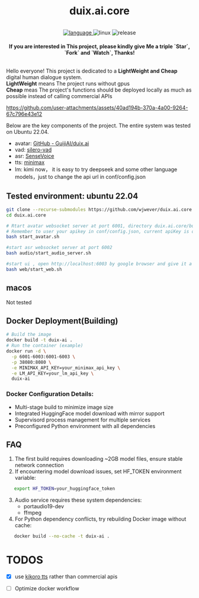 <h1 align="center">duix.ai.core </h1>
<div class="column" align="middle">
  <p align="center">
  </p>
  </a>
  <a href="https://en.cppreference.com/w/">
    <img src="https://img.shields.io/badge/Language-C++-blue.svg" alt="language"/>
  </a>
  <img src="https://img.shields.io/badge/platform-Linux-9cf.svg" alt="linux"/>
  <img src="https://img.shields.io/badge/Release-v0.1.0-green.svg" alt="release"/>

<h4 align="center">If you are interested in This project, please kindly give Me a triple `Star`, `Fork` and `Watch`, Thanks!</h4>
</div>

Hello everyone! This project is dedicated to a **LightWeight and Cheap** digital human dialogue system. </br>
**LightWeight** means The project runs without gpus </br>
**Cheap** meas The project's functions should be deployed locally as much as possible instead of calling commercial APIs </br>

https://github.com/user-attachments/assets/40ad194b-370a-4a00-9264-67c796e43e12



Below are the key components of the project. The entire system was tested on Ubuntu 22.04.
* avatar: [GitHub - GuijiAI/duix.ai](https://github.com/GuijiAI/duix.ai)
* vad: [silero-vad](https://github.com/snakers4/silero-vad)
* asr: [SenseVoice](https://github.com/FunAudioLLM/SenseVoice/)
* tts: [minimax](https://hailuoai.com/audio)
* lm: kimi now， it is easy to try deepseek and some other language models，just to change the api url in conf/config.json

## Tested environment: ubuntu 22.04
```bash
git clone --recurse-submodules https://github.com/wjwever/duix.ai.core.git 
cd duix.ai.core

# Rtart avatar websocket server at port 6001, directory duix.ai.core/build
# Remember to user your apikey in conf/config.json, current apiKey is only for test
bash start_avatar.sh

#start asr websocket server at port 6002
bash audio/start_audio_server.sh

#start ui , open http://localhost:6003 by google browser and give it a try
bash web/start_web.sh

```
## macos
Not tested

## Docker Deployment(Building)
```bash
# Build the image
docker build -t duix-ai .
# Run the container (example)
docker run -d \
  -p 6001-6003:6001-6003 \
  -p 38080:8080 \
  -e MINIMAX_API_KEY=your_minimax_api_key \
  -e LM_API_KEY=your_lm_api_key \
  duix-ai
```

### Docker Configuration Details:
- Multi-stage build to minimize image size
- Integrated HuggingFace model download with mirror support
- Supervisord process management for multiple services
- Preconfigured Python environment with all dependencies

## FAQ
1. The first build requires downloading ~2GB model files, ensure stable network connection
2. If encountering model download issues, set HF_TOKEN environment variable:
```bash
   export HF_TOKEN=your_huggingface_token
```
3. Audio service requires these system dependencies:
   - portaudio19-dev
   - ffmpeg
4. For Python dependency conflicts, try rebuilding Docker image without cache:
```bash
   docker build --no-cache -t duix-ai .
```

# TODOS
- [x] use [kikoro tts](https://github.com/remsky/Kokoro-FastAPI) rather than commercial apis
- [ ] Optimize docker workflow




